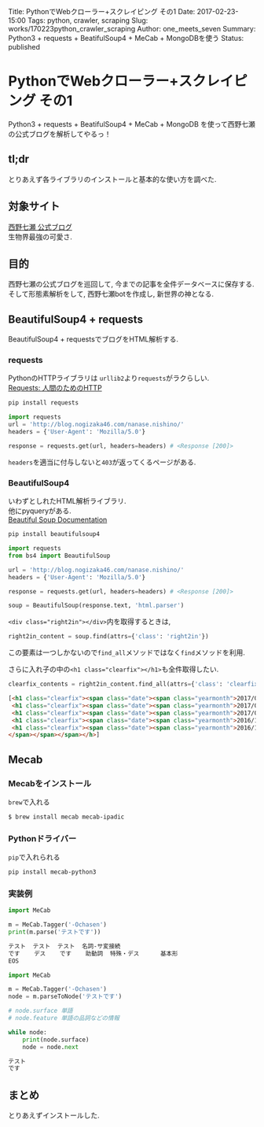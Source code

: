 Title: PythonでWebクローラー+スクレイピング その1
Date: 2017-02-23-15:00
Tags: python, crawler, scraping
Slug: works/170223python_crawler_scraping
Author: one_meets_seven
Summary: Python3 + requests + BeatifulSoup4 + MeCab + MongoDBを使う
Status: published

# PythonでWebクローラー+スクレイピング その1
Python3 + requests + BeatifulSoup4 + MeCab + MongoDB
を使って西野七瀬の公式ブログを解析してやるっ！  

## tl;dr
とりあえず各ライブラリのインストールと基本的な使い方を調べた.  

## 対象サイト
[西野七瀬 公式ブログ](http://blog.nogizaka46.com/nanase.nishino/)  
生物界最強の可愛さ.  

## 目的
西野七瀬の公式ブログを巡回して, 今までの記事を全件データベースに保存する.  
そして形態素解析をして, 西野七瀬botを作成し, 新世界の神となる.  

## BeautifulSoup4 + requests
BeautifulSoup4 + requestsでブログをHTML解析する.  

### requests
PythonのHTTPライブラリは
``urllib2``より``requests``がラクらしい.  
[Requests: 人間のためのHTTP](http://requests-docs-ja.readthedocs.io/en/latest/)  

```sh
pip install requests
```

```python
import requests
url = 'http://blog.nogizaka46.com/nanase.nishino/'
headers = {'User-Agent': 'Mozilla/5.0'}

response = requests.get(url, headers=headers) # <Response [200]>
```

``headers``を適当に付与しないと``403``が返ってくるページがある.  


### BeautifulSoup4
いわずとしれたHTML解析ライブラリ.  
他にpyqueryがある.  
[Beautiful Soup Documentation](https://www.crummy.com/software/BeautifulSoup/bs4/doc/)  

```sh
pip install beautifulsoup4
```

```python
import requests
from bs4 import BeautifulSoup

url = 'http://blog.nogizaka46.com/nanase.nishino/'
headers = {'User-Agent': 'Mozilla/5.0'}

response = requests.get(url, headers=headers) # <Response [200]>

soup = BeautifulSoup(response.text, 'html.parser')
```

``<div class="right2in"></div>``内を取得するときは,  

```python
right2in_content = soup.find(attrs={'class': 'right2in'})
```

この要素は一つしかないので``find_all``メソッドではなく``find``メソッドを利用.  

さらに入れ子の中の``<h1 class="clearfix"></h1>``も全件取得したい.  

```python
clearfix_contents = right2in_content.find_all(attrs={'class': 'clearfix'})
```

```html
[<h1 class="clearfix"><span class="date"><span class="yearmonth">2017/01</span><span class="daydate"><span class="dd1">31</span><span class="dd2">Tue</span></span></span><span class="heading"><span class="author">西野七瀬</span><span class="entrytitle"><a href="http://blog.nogizaka46.com/nanase.nishino/2017/01/036710.php" rel="bookmark">冷たい爪</a></span></span></h1>,
 <h1 class="clearfix"><span class="date"><span class="yearmonth">2017/01</span><span class="daydate"><span class="dd1">13</span><span class="dd2">Fri</span></span></span><span class="heading"><span class="author">西野七瀬</span><span class="entrytitle"><a href="http://blog.nogizaka46.com/nanase.nishino/2017/01/036476.php" rel="bookmark">りんご風呂</a></span></span></h1>,
 <h1 class="clearfix"><span class="date"><span class="yearmonth">2017/01</span><span class="daydate"><span class="dd1">08</span><span class="dd2">Sun</span></span></span><span class="heading"><span class="author">西野七瀬</span><span class="entrytitle"><a href="http://blog.nogizaka46.com/nanase.nishino/2017/01/036348.php" rel="bookmark">賀正</a></span></span></h1>,
 <h1 class="clearfix"><span class="date"><span class="yearmonth">2016/12</span><span class="daydate"><span class="dd1">31</span><span class="dd2">Sat</span></span></span><span class="heading"><span class="author">西野七瀬</span><span class="entrytitle"><a href="http://blog.nogizaka46.com/nanase.nishino/2016/12/036220.php" rel="bookmark">紙とペン</a></span></span></h1>,
 <h1 class="clearfix"><span class="date"><span class="yearmonth">2016/11</span><span class="daydate"><span class="dd1">25</span><span class="dd2">Fri</span></span></span><span class="heading"><span class="author">西野七瀬</span><span class="entrytitle"><a href="http://blog.nogizaka46.com/nanase.nishino/2016/11/035603.php" rel="bookmark">定食好き</a></span></span></h1>]
</span></span></span></h>]
```


## Mecab
### Mecabをインストール

``brew``で入れる  

```sh
$ brew install mecab mecab-ipadic
```

### Pythonドライバー

``pip``で入れられる

```sh
pip install mecab-python3
```

### 実装例

```python
import MeCab

m = MeCab.Tagger('-Ochasen')
print(m.parse('テストです'))
```

```sh
テスト  テスト  テスト  名詞-サ変接続
です    デス    です    助動詞  特殊・デス      基本形
EOS
```

```python
import MeCab

m = MeCab.Tagger('-Ochasen')
node = m.parseToNode('テストです')

# node.surface 単語
# node.feature 単語の品詞などの情報

while node:
	print(node.surface)
	node = node.next
```

```sh
テスト
です
```

## まとめ
とりあえずインストールした.  

